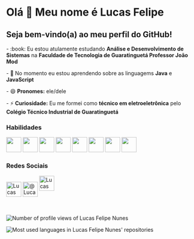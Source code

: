 <html>
  <h1>Olá 👋 Meu nome é Lucas Felipe</h1>
  <h2>Seja bem-vindo(a) ao meu perfil do GitHub!</h2>
  <p>- :book: Eu estou atulamente estudando <strong>Análise e Desenvolvimento de Sistemas</strong> na <strong>Faculdade de Tecnologia de Guaratinguetá Professor João Mod</strong></p>
  <p>- 🌱 No momento eu estou aprendendo sobre as linguagems <strong>Java</strong> e <strong>JavaScript</strong></p>
  <p>- 😄 <strong>Pronomes:</strong> ele/dele</p>
  <p>- ⚡ <strong>Curiosidade:</strong> Eu me formei como <strong>técnico em eletroeletrônica</strong> pelo <strong>Colégio Técnico Industrial de Guaratinguetá</strong></p>
  <h3>Habilidades</h3>
    <div>
      <img src="https://cdn.jsdelivr.net/gh/devicons/devicon/icons/html5/html5-original.svg" width="40" height="40"/>
      <img src="https://cdn.jsdelivr.net/gh/devicons/devicon/icons/css3/css3-original.svg" width="40" height="40"/>
      <img src="https://cdn.jsdelivr.net/gh/devicons/devicon/icons/bootstrap/bootstrap-original.svg" width="40" height="40"/>
      <img src="https://cdn.jsdelivr.net/gh/devicons/devicon/icons/javascript/javascript-original.svg" width="40" height="40"/>
      <img src="https://cdn.jsdelivr.net/gh/devicons/devicon/icons/java/java-original.svg" width="40" height="40"/>
      <img src="https://cdn.jsdelivr.net/gh/devicons/devicon/icons/csharp/csharp-original.svg" width="40" height="40"/>
      <img src="https://cdn.jsdelivr.net/gh/devicons/devicon/icons/c/c-original.svg" width="40" height="40"/>
      <img src="https://cdn.jsdelivr.net/gh/devicons/devicon/icons/arduino/arduino-original.svg" width="40" height="40"/>
    </div>
  <h3>Redes Sociais</h3>
    <div>
      <a href="discordapp.com/users/696739208756330606"><img align="center" src="https://raw.githubusercontent.com/rahuldkjain/github-profile-readme-generator/master/src/images/icons/Social/discord.svg" alt="Lucas Felipe Nunes#7082" height="40" width="40"></a>
      <a href="https://twitter.com/LucasFelipeLFN?t=mYn7DYh7Wqjsw8fIQIkZ2g&s=09"><img align="center" src="https://raw.githubusercontent.com/rahuldkjain/github-profile-readme-generator/master/src/images/icons/Social/twitter.svg" alt="@LucasFelipeLFN" height="40" width="40"></a>
      <a href="https://www.linkedin.com/in/lucasfelipedasilvanunes"><img src="https://raw.githubusercontent.com/rahuldkjain/github-profile-readme-generator/master/src/images/icons/Social/linked-in-alt.svg" alt="Lucas Felipe da Silva Nunes" height="40" width="40"></a>
    </div>
    <br><br>
    <div>
      <p align="left"> <img src="https://komarev.com/ghpvc/?username=LucasFelipeNunes&label=Visualizações%20do%20Perfil&color=0e75b6&style=flat" alt="Number of profile views of Lucas Felipe Nunes"> </p>
    </div>
    <div>
      <img src="https://github-readme-stats.vercel.app/api/top-langs?username=LucasFelipeNunes&show_icons=true&locale=pt-br&layout=compact" alt="Most used languages in Lucas Felipe Nunes' repositories">
    </div>
  </div>
</html>
